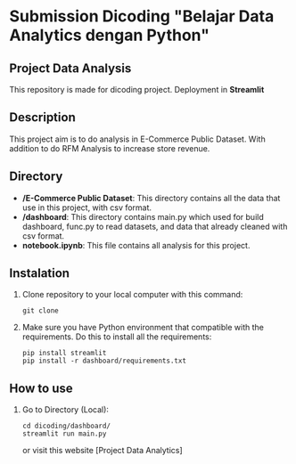 # Submission Dicoding "Belajar Data Analytics dengan Python"

## Project Data Analysis

This repository is made for dicoding project. Deployment in **Streamlit** 

## Description

This project aim is to do analysis in E-Commerce Public Dataset. With addition to do RFM Analysis to increase store revenue.

## Directory

- **/E-Commerce Public Dataset**: This directory contains all the data that use in this project, with csv format.
- **/dashboard**: This directory contains main.py which used for build dashboard, func.py to read datasets, and data that already cleaned with csv format.
- **notebook.ipynb**: This file contains all analysis for this project.

## Instalation

1. Clone repository to your local computer with this command:

   ```shell
   git clone 
   ```

2. Make sure you have Python environment that compatible with the requirements. Do this to install all the requirements:

   ```shell
   pip install streamlit
   pip install -r dashboard/requirements.txt
   ```

## How to use

1. Go to Directory (Local):

   ```shell
   cd dicoding/dashboard/
   streamlit run main.py
   ```

   or visit this website [Project Data Analytics]
